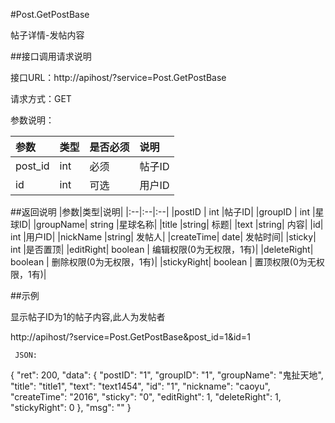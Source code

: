 #Post.GetPostBase

帖子详情-发帖内容

##接口调用请求说明

接口URL：http://apihost/?service=Post.GetPostBase

请求方式：GET

参数说明：

|参数|类型|是否必须|说明|
|:--|:--|:--|:--|
|post_id|int|必须|帖子ID|
|id|int|可选|用户ID|

##返回说明
|参数|类型|说明|
|:--|:--|:--|
|postID	|	int	|帖子ID|
|groupID	|	int	|星球ID|
|groupName|	string	|星球名称|
|title	|string|	标题|
|text	|string|	内容|
|id|	int	|用户ID|
|nickName	|string|	发帖人|
|createTime|	date|	发帖时间|
|sticky|	int	|是否置顶|
|editRight|	boolean	|	编辑权限(0为无权限，1有)|
|deleteRight|	boolean	|	删除权限(0为无权限，1有)|
|stickyRight|	boolean	|	置顶权限(0为无权限，1有)|

##示例

显示帖子ID为1的帖子内容,此人为发帖者

http://apihost/?service=Post.GetPostBase&post_id=1&id=1

     JSON:
{
    "ret": 200,
    "data": {
        "postID": "1",
        "groupID": "1",
        "groupName": "鬼扯天地",
        "title": "title1",
        "text": "text1454",
        "id": "1",
        "nickname": "caoyu",
        "createTime": "2016",
        "sticky": "0",
        "editRight": 1,
        "deleteRight": 1,
        "stickyRight": 0
    },
    "msg": ""
}
